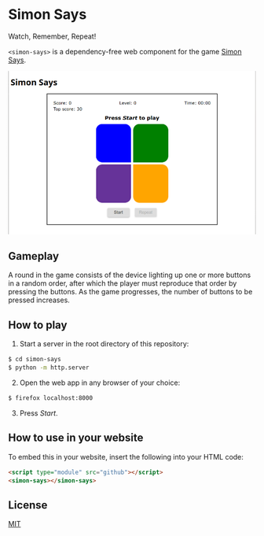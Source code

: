 # Simon Says

Watch, Remember, Repeat!

`<simon-says>` is a dependency-free web component for the game [Simon Says][simon-says].

![Screenshot of Simon Says game](media/simon-says.png)

## Gameplay

A round in the game consists of the device lighting up one or more buttons in a random order, after which the player must reproduce that order by pressing the buttons. As the game progresses, the number of buttons to be pressed increases.

## How to play

1. Start a server in the root directory of this repository:
```bash
$ cd simon-says
$ python -m http.server
```
2. Open the web app in any browser of your choice:
```bash
$ firefox localhost:8000
```
3. Press _Start_.

## How to use in your website

To embed this in your website, insert the following into your HTML code:
```html
<script type="module" src="github"></script>
<simon-says></simon-says>
```

## License

[MIT][mit]

[simon-says]: https://en.wikipedia.org/wiki/Simon_Says "Simon Says - Wikipedia"
[simon]: https://en.wikipedia.org/wiki/Simon_(game) "Simon (game) - Wikipedia"
[mit]: https://choosealicense.com/licenses/mit/ "MIT License"
